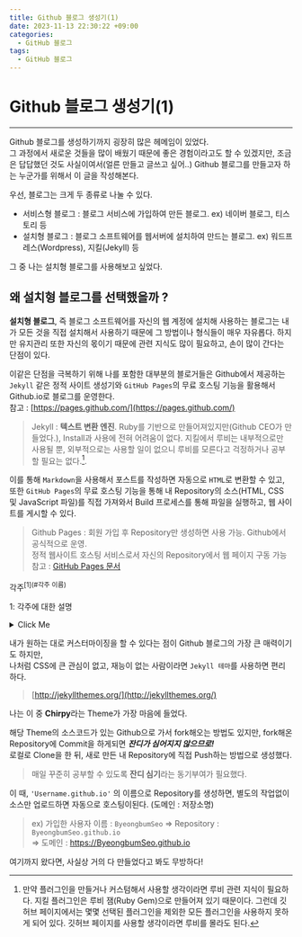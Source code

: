 ```yaml
---
title: Github 블로그 생성기(1)
date: 2023-11-13 22:30:22 +09:00
categories:
  - GitHub 블로그
tags:
  - GitHub 블로그
---
```


# Github 블로그 생성기(1)
---
Github 블로그를 생성하기까지 굉장히 많은 헤메임이 있었다.<br/>
그 과정에서 새로운 것들을 많이 배웠기 때문에 좋은 경험이라고도 할 수 있겠지만,
조금은 답답했던 것도 사실이여서(얼른 만들고 글쓰고 싶어..)
Github 블로그를 만들고자 하는 누군가를 위해서 이 글을 작성해본다.

우선, 블로그는 크게 두 종류로 나눌 수 있다.<br/>
- 서비스형 블로그 : 블로그 서비스에 가입하여 만든 블로그. ex) 네이버 블로그, 티스토리 등
- 설치형 블로그 : 블로그 소프트웨어를 웹서버에 설치하여 만드는 블로그. ex) 워드프레스(Wordpress), 지킬(Jekyll) 등

그 중 나는 설치형 블로그를 사용해보고 싶었다.

## 왜 설치형 블로그를 선택했을까 ? 
**설치형 블로그**, 즉 블로그 소프트웨어를 자신의 웹 계정에 설치해 사용하는 블로그는 내가 모든 것을 직접 설치해서 사용하기 때문에 그 방법이나 형식들이 매우 자유롭다. 하지만 유지관리 또한 자신의 몫이기 때문에 관련 지식도 많이 필요하고, 손이 많이 간다는 단점이 있다.

이같은 단점을 극복하기 위해 나를 포함한 대부분의 블로거들은
Github에서 제공하는 `Jekyll` 같은 정적 사이트 생성기와 `GitHub Pages`의 무료 호스팅 기능을 활용해서 Github.io로 블로그를 운영한다.<br/>
참고 : [https://pages.github.com/](https://pages.github.com/)
> Jekyll : **텍스트 변환 엔진**. Ruby를 기반으로 만들어져있지만(Github CEO가 만들었다.), Install과 사용에 전혀 어려움이 없다. 지킬에서 루비는 내부적으로만 사용될 뿐, 외부적으로는 사용할 일이 없으니 루비를 모른다고 걱정하거나 공부할 필요는 없다.[^1].

[^1]: 만약 플러그인을 만들거나 커스텀해서 사용할 생각이라면 루비 관련 지식이 필요하다. 지킬 플러그인은 루비 잼(Ruby Gem)으로 만들어져 있기 때문이다. 그런데 깃허브 페이지에서는 몇몇 선택된 플러그인을 제외한 모든 플러그인을 사용하지 못하게 되어 있다. 깃허브 페이지를 사용할 생각이라면 루비를 몰라도 된다.

이를 통해 `Markdown`을 사용해서 포스트를 작성하면 자동으로 `HTML`로 변환할 수 있고,<br/>
또한 `GitHub Pages`의 무료 호스팅 기능을 통해 내 Repository의 소스(HTML, CSS 및 JavaScript 파일)를 직접 가져와서 Build 프로세스를 통해 파일을 실행하고, 웹 사이트를 게시할 수 있다.
> Github Pages : 회원 가입 후 Repository만 생성하면 사용 가능. Github에서 공식적으로 운영.<br/>
> 정적 웹사이트 호스팅 서비스로서 자신의 Repository에서 웹 페이지 구동 가능<br/>
> 참고 : [GitHub Pages 문서](https://docs.github.com/ko/pages/getting-started-with-github-pages/about-github-pages)


각주<sup>[1](#각주 이름)</sup>
 
<a name="각주 이름">1</a>: 각주에 대한 설명

<details><summary>Click Me</summary>
Good!!
</details>   



내가 원하는 대로 커스터마이징을 할 수 있다는 점이 Github 블로그의 가장 큰 매력이기도 하지만,<br/>
나처럼 CSS에 큰 관심이 없고, 재능이 없는 사람이라면 `Jekyll 테마`를 사용하면 편리하다.
> [http://jekyllthemes.org/](http://jekyllthemes.org/)


나는 이 중 **Chirpy**라는 Theme가 가장 마음에 들었다.

해당 Theme의 소스코드가 있는 Github으로 가서 fork해오는 방법도 있지만,
fork해온 Repository에 Commit을 하게되면 ***잔디가 심어지지 않으므로!***<br/>
로컬로 Clone을 한 뒤, 새로 만든 내 Repository에 직접 Push하는 방법으로 생성했다.

> 매일 꾸준히 공부할 수 있도록 **잔디 심기**라는 동기부여가 필요했다.

이 때, `'Username.github.io'` 의 이름으로 Repository를 생성하면, 별도의 작업없이 소스만 업로드하면 자동으로 호스팅이된다. (도메인 : 저장소명)
> ex) 가입한 사용자 이름 : `ByeongbumSeo` => Repository : `ByeongbumSeo.github.io` <br/>
=> 도메인 : https://ByeongbumSeo.github.io



여기까지 왔다면, 사실상 거의 다 만들었다고 봐도 무방하다!

